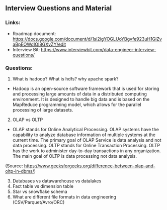 ## Interview Questions and Material

### Links:
- Roadmap document: https://docs.google.com/document/d/1si2igYOGLUoYBgvfe923uH1GiZvaBpEOWdIQI8GXyZY/edit
- Interview Bit: https://www.interviewbit.com/data-engineer-interview-questions/

### Questions:
1. What is hadoop? What is hdfs? why apache spark?
- Hadoop is an open-source software framework that is used for storing and processing large amounts of data in a distributed computing environment. It is designed to handle big data and is based on the MapReduce programming model, which allows for the parallel processing of large datasets.

2. OLAP vs OLTP
- OLAP stands for Online Analytical Processing. OLAP systems have the capability to analyze database information of multiple systems at the current time. The primary goal of OLAP Service is data analysis and not data processing. 
OLTP stands for Online Transaction Processing. OLTP has the work to administer day-to-day transactions in any organization. The main goal of OLTP is data processing not data analysis.

(Source: https://www.geeksforgeeks.org/difference-between-olap-and-oltp-in-dbms/)

3. Databases vs datawarehouse vs datalakes
4. Fact table vs dimension table
5. Star vs snowflake schema
6. What are different file formats in data engineering (CSV/Parquet/Avro/ORC)


